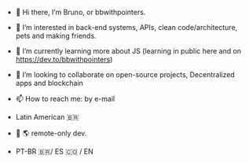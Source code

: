 - :vulcan_salute: Hi there, I’m Bruno, or bbwithpointers.
- 👀 I’m interested in back-end systems, APIs, clean code/architecture, pets and making friends.
- 🌱 I’m currently learning more about JS (learning in public here and on https://dev.to/bbwithpointers)
- 💞️ I’m looking to collaborate on open-source projects, Decentralized apps and blockchain 
- 📫 How to reach me: by e-mail 

- Latin American :brazil: 
- :house_with_garden: :earth_americas: remote-only dev.
- PT-BR :brazil:/ ES :colombia:  / EN 
<!---
brunogbarros/brunogbarros is a ✨ special ✨ repository because its `README.md` (this file) appears on your GitHub profile.
You can click the Preview link to take a look at your changes.
--->
